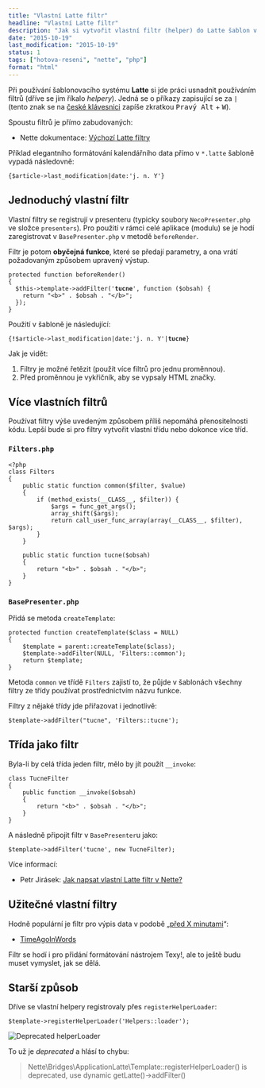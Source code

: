 ```yaml
---
title: "Vlastní Latte filtr"
headline: "Vlastní Latte filtr"
description: "Jak si vytvořit vlastní filtr (helper) do Latte šablon v Nette Frameworku."
date: "2015-10-19"
last_modification: "2015-10-19"
status: 1
tags: ["hotova-reseni", "nette", "php"]
format: "html"
---
```


<p>Při používání šablonovacího systému <b>Latte</b> si jde práci usnadnit používáním filtrů (dříve se jim říkalo <i>helpery</i>). Jedná se o příkazy zapisující se za <code>|</code> (tento znak se na <a href="/ceska-klavesnice">české klávesnici</a> zapíše zkratkou <kbd>Pravý Alt</kbd> + <kbd>W</kbd>).</p>

<p>Spoustu filtrů je přímo zabudovaných:</p>

<div class="external-content">
  <ul>
    <li>Nette dokumentace: <a href="https://doc.nette.org/cs/2.3/default-filters">Výchozí Latte filtry</a></li>
  </ul>
</div>

<p>Příklad elegantního formátování kalendářního data přímo v <code>*.latte</code> šabloně vypadá následovně:</p>

<pre><code>{$article->last_modification|date:'j. n. Y'}</code></pre>


<h2 id="jednoduchy">Jednoduchý vlastní filtr</h2>

<p>Vlastní filtry se registrují v presenteru (typicky soubory <code>NecoPresenter.php</code> ve složce <code>presenters</code>). Pro použití v rámci celé aplikace (modulu) se je hodí zaregistrovat v <code>BasePresenter.php</code> v metodě <code>beforeRender</code>.</p>

<p>Filtr je potom <b>obyčejná funkce</b>, které se předají parametry, a ona vrátí požadovaným způsobem upravený výstup.</p>

<pre><code>protected function beforeRender()
{
  $this->template->addFilter('<b>tucne</b>', function ($obsah) {
    return "&lt;b>" . $obsah . "&lt;/b>";
  });
}
</code></pre>






<p>Použití v šabloně je následující:</p>

<pre><code>{<b>!</b>$article->last_modification|date:'j. n. Y'|<b>tucne</b>}</code></pre>

<p>Jak je vidět:</p>

<ol>
  <li>Filtry je možné řetězit (použít více filtrů pro jednu proměnnou).</li>
  <li>Před proměnnou je vykřičník, aby se vypsaly HTML značky.</li>
</ol>





<h2 id="vice">Více vlastních filtrů</h2>

<p>Používat filtry výše uvedeným způsobem příliš nepomáhá přenositelnosti kódu. Lepší bude si pro filtry vytvořit vlastní třídu nebo dokonce více tříd.</p>

<h3><code>Filters.php</code></h3>

<pre><code>&lt;?php
class Filters
{
    public static function common($filter, $value)
    {
        if (method_exists(__CLASS__, $filter)) {
            $args = func_get_args();
            array_shift($args);
            return call_user_func_array(array(__CLASS__, $filter), $args);
        }
    }

    public static function tucne($obsah)
    {
        return "&lt;b>" . $obsah . "&lt;/b>";
    }
}</code></pre>























<h3><code>BasePresenter.php</code></h3>

<p>Přidá se metoda <code>createTemplate</code>:</p>

<pre><code>protected function createTemplate($class = NULL)
{
    $template = parent::createTemplate($class);
    $template->addFilter(NULL, 'Filters::common');
    return $template;
}</code></pre>







<p>Metoda <code>common</code> ve třídě <code>Filters</code> zajistí to, že půjde v šablonách všechny filtry ze třídy používat prostřednictvím názvu funkce.</p>

<p>Filtry z nějaké třídy jde přiřazovat i jednotlivě:</p>

<pre><code>$template->addFilter("tucne", 'Filters::tucne');</code></pre>



<h2 id="trida">Třída jako filtr</h2>

<p>Byla-li by celá třída jeden filtr, mělo by jít použít <code>__invoke</code>:</p>

<pre><code>class TucneFilter
{
    public function __invoke($obsah)
    {
        return "&lt;b>" . $obsah . "&lt;/b>";
    }
}</code></pre>





<p>A následně připojit filtr v <code>BasePresenter</code>u jako:</p>

<pre><code>$template->addFilter('tucne', new TucneFilter);
</code></pre>

<p>Více informací:</p>

<div class="external-content">
  <ul>
    <li>Petr Jirásek: <a href="https://petrjirasek.cz/blog/jak-napsat-vlastni-latte-filtr-v-nette">Jak napsat vlastní Latte filtr v Nette?</a></li>
  </ul>
</div>






<h2 id="uzitecne">Užitečné vlastní filtry</h2>

<p>Hodně populární je filtr pro výpis data v podobě „<a href="/update-casu">před X minutami</a>“:</p>

<div class="external-content">
  <ul>
    <li><a href="https://github.com/fprochazka/nette-components/blob/master/TimeAgoInWords/Helpers.php">TimeAgoInWords</a></li>
  </ul>
</div>


<p>Filtr se hodí i pro přidání formátování nástrojem Texy!, ale to ještě budu muset vymyslet, jak se dělá.</p>


<h2 id="starsi">Starší způsob</h2>

<p>Dříve se vlastní helpery registrovaly přes <code>registerHelperLoader</code>:</p>

<pre><code>$template->registerHelperLoader('Helpers::loader');</code></pre>

<p><img src="/files/latte-vlastni-filtry/helperloader.png" alt="Deprecated helperLoader" class="border"></p>









<p>To už je <i>deprecated</i> a hlásí to chybu:</p>

<blockquote>
  <p>Nette\Bridges\ApplicationLatte\Template::registerHelperLoader() is deprecated, use dynamic getLatte()->addFilter()</p>
</blockquote>